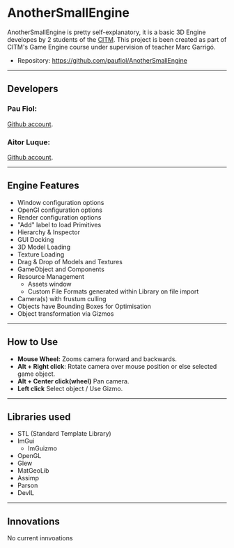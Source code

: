 # AnotherSmallEngine
AnotherSmallEngine is pretty self-explanatory, it is a basic 3D Engine developes by 2 students of the [CITM](<https://www.citm.upc.edu/>).
This project is been created as part of CITM's Game Engine course under supervision of teacher Marc Garrigó.
* Repository: https://github.com/paufiol/AnotherSmallEngine 
****
## Developers
### Pau Fiol:
[Github account](<https://github.com/paufiol>).
### Aitor Luque:
[Github account](<https://github.com/Aitorlb7>).
****
## Engine Features
* Window configuration options
* OpenGl configuration options
* Render configuration options
* "Add" label to load Primitives
* Hierarchy & Inspector
* GUI Docking
* 3D Model Loading
* Texture Loading
* Drag & Drop of Models and Textures
* GameObject and Components
* Resource Management
    * Assets window
    * Custom File Formats generated within Library on file import
* Camera(s) with frustum culling
* Objects have Bounding Boxes for Optimisation
* Object transformation via Gizmos

****
## How to Use
* **Mouse Wheel:** Zooms camera forward and backwards.
* **Alt + Right click**: Rotate camera over mouse position or else selected game object.
* **Alt + Center click(wheel)** Pan camera.
* **Left click** Select object / Use Gizmo.
****
## Libraries used
* STL (Standard Template Library)
* ImGui
    * ImGuizmo
* OpenGL 
* Glew 
* MatGeoLib
* Assimp
* Parson
* DevIL
****
## Innovations
No current innvoations
